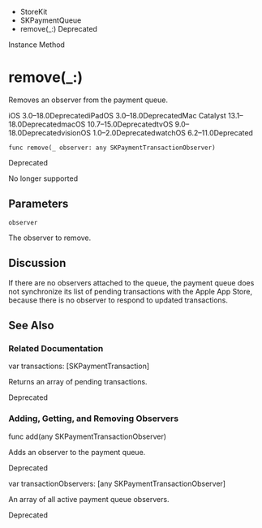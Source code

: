 

- StoreKit
- SKPaymentQueue
-  remove(\_:) Deprecated

Instance Method

# remove(\_:)

Removes an observer from the payment queue.

iOS 3.0–18.0DeprecatediPadOS 3.0–18.0DeprecatedMac Catalyst 13.1–18.0DeprecatedmacOS 10.7–15.0DeprecatedtvOS 9.0–18.0DeprecatedvisionOS 1.0–2.0DeprecatedwatchOS 6.2–11.0Deprecated

``` source
func remove(_ observer: any SKPaymentTransactionObserver)
```

Deprecated

No longer supported

## Parameters 

`observer`  

The observer to remove.

## Discussion

If there are no observers attached to the queue, the payment queue does not synchronize its list of pending transactions with the Apple App Store, because there is no observer to respond to updated transactions.

## See Also

### Related Documentation

var transactions: [SKPaymentTransaction]

Returns an array of pending transactions.

Deprecated

### Adding, Getting, and Removing Observers

func add(any SKPaymentTransactionObserver)

Adds an observer to the payment queue.

Deprecated

var transactionObservers: [any SKPaymentTransactionObserver]

An array of all active payment queue observers.

Deprecated


